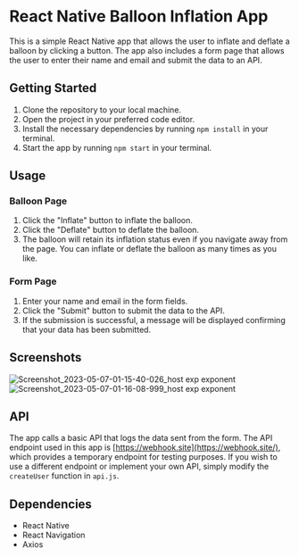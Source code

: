 # React Native Balloon Inflation App

This is a simple React Native app that allows the user to inflate and deflate a balloon by clicking a button. The app also includes a form page that allows the user to enter their name and email and submit the data to an API.

## Getting Started

1.  Clone the repository to your local machine.
2.  Open the project in your preferred code editor.
3.  Install the necessary dependencies by running `npm install` in your terminal.
4.  Start the app by running `npm start` in your terminal.

## Usage

### Balloon Page

1.  Click the "Inflate" button to inflate the balloon.
2.  Click the "Deflate" button to deflate the balloon.
3.  The balloon will retain its inflation status even if you navigate away from the page. You can inflate or deflate the balloon as many times as you like.

### Form Page

1.  Enter your name and email in the form fields.
2.  Click the "Submit" button to submit the data to the API.
3.  If the submission is successful, a message will be displayed confirming that your data has been submitted.

## Screenshots
![Screenshot_2023-05-07-01-15-40-026_host exp exponent](https://user-images.githubusercontent.com/73775321/236644254-fa042aa1-5ada-47c7-8479-78a6273bbdf1.jpg)
![Screenshot_2023-05-07-01-16-08-999_host exp exponent](https://user-images.githubusercontent.com/73775321/236644245-59b4ea1d-bb5a-47a3-b080-c3b980335d46.jpg)

## API

The app calls a basic API that logs the data sent from the form. The API endpoint used in this app is [https://webhook.site](https://webhook.site/), which provides a temporary endpoint for testing purposes. If you wish to use a different endpoint or implement your own API, simply modify the `createUser` function in `api.js`.

## Dependencies

-   React Native
-   React Navigation
-   Axios

